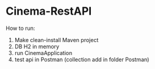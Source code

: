 # Cinema-RestAPI
How to run:
1. Make clean-install Maven project
2. DB H2 in memory
3. run CinemaApplication 
4. test api in Postman (collection add in folder Postman)
